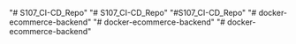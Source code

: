 "# S107_CI-CD_Repo" 
"# S107_CI-CD_Repo" 
"#S107_CI-CD_Repo"
"# docker-ecommerce-backend" 
"# docker-ecommerce-backend" 
"# docker-ecommerce-backend" 
